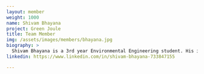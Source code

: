 ```yaml
---
layout: member
weight: 1000
name: Shivam Bhayana
project: Green Joule
title: Team Member
img: /assets/images/members/bhayana.jpg
biography: >
  Shivam Bhayana is a 3rd year Environmental Engineering student. His involvment with the Algae Biofuel Team stems from his interest in the use of algae in wastewater treatment, and the pursuit of alternative fuel sources. 
linkedin: https://www.linkedin.com/in/shivam-bhayana-733847155

---
```

